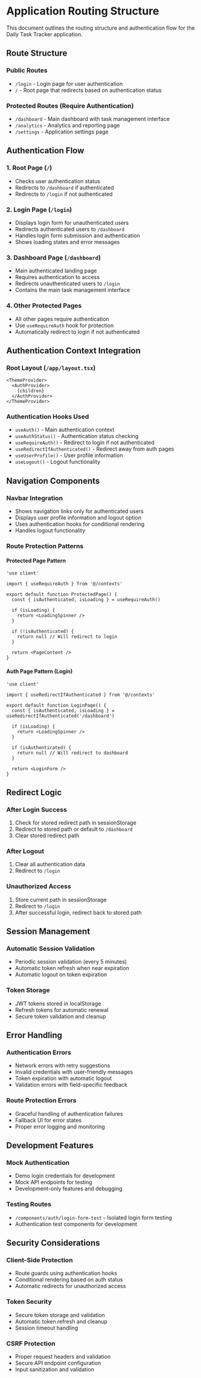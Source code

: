 # Application Routing Structure

This document outlines the routing structure and authentication flow for the Daily Task Tracker application.

## Route Structure

### Public Routes
- `/login` - Login page for user authentication
- `/` - Root page that redirects based on authentication status

### Protected Routes (Require Authentication)
- `/dashboard` - Main dashboard with task management interface
- `/analytics` - Analytics and reporting page
- `/settings` - Application settings page

## Authentication Flow

### 1. Root Page (`/`)
- Checks user authentication status
- Redirects to `/dashboard` if authenticated
- Redirects to `/login` if not authenticated

### 2. Login Page (`/login`)
- Displays login form for unauthenticated users
- Redirects authenticated users to `/dashboard`
- Handles login form submission and authentication
- Shows loading states and error messages

### 3. Dashboard Page (`/dashboard`)
- Main authenticated landing page
- Requires authentication to access
- Redirects unauthenticated users to `/login`
- Contains the main task management interface

### 4. Other Protected Pages
- All other pages require authentication
- Use `useRequireAuth` hook for protection
- Automatically redirect to login if not authenticated

## Authentication Context Integration

### Root Layout (`/app/layout.tsx`)
```tsx
<ThemeProvider>
  <AuthProvider>
    {children}
  </AuthProvider>
</ThemeProvider>
```

### Authentication Hooks Used
- `useAuth()` - Main authentication context
- `useAuthStatus()` - Authentication status checking
- `useRequireAuth()` - Redirect to login if not authenticated
- `useRedirectIfAuthenticated()` - Redirect away from auth pages
- `useUserProfile()` - User profile information
- `useLogout()` - Logout functionality

## Navigation Components

### Navbar Integration
- Shows navigation links only for authenticated users
- Displays user profile information and logout option
- Uses authentication hooks for conditional rendering
- Handles logout functionality

### Route Protection Patterns

#### Protected Page Pattern
```tsx
'use client'

import { useRequireAuth } from '@/contexts'

export default function ProtectedPage() {
  const { isAuthenticated, isLoading } = useRequireAuth()

  if (isLoading) {
    return <LoadingSpinner />
  }

  if (!isAuthenticated) {
    return null // Will redirect to login
  }

  return <PageContent />
}
```

#### Auth Page Pattern (Login)
```tsx
'use client'

import { useRedirectIfAuthenticated } from '@/contexts'

export default function LoginPage() {
  const { isAuthenticated, isLoading } = useRedirectIfAuthenticated('/dashboard')

  if (isLoading) {
    return <LoadingSpinner />
  }

  if (isAuthenticated) {
    return null // Will redirect to dashboard
  }

  return <LoginForm />
}
```

## Redirect Logic

### After Login Success
1. Check for stored redirect path in sessionStorage
2. Redirect to stored path or default to `/dashboard`
3. Clear stored redirect path

### After Logout
1. Clear all authentication data
2. Redirect to `/login`

### Unauthorized Access
1. Store current path in sessionStorage
2. Redirect to `/login`
3. After successful login, redirect back to stored path

## Session Management

### Automatic Session Validation
- Periodic session validation (every 5 minutes)
- Automatic token refresh when near expiration
- Automatic logout on token expiration

### Token Storage
- JWT tokens stored in localStorage
- Refresh tokens for automatic renewal
- Secure token validation and cleanup

## Error Handling

### Authentication Errors
- Network errors with retry suggestions
- Invalid credentials with user-friendly messages
- Token expiration with automatic logout
- Validation errors with field-specific feedback

### Route Protection Errors
- Graceful handling of authentication failures
- Fallback UI for error states
- Proper error logging and monitoring

## Development Features

### Mock Authentication
- Demo login credentials for development
- Mock API endpoints for testing
- Development-only features and debugging

### Testing Routes
- `/components/auth/login-form-test` - Isolated login form testing
- Authentication test components for development

## Security Considerations

### Client-Side Protection
- Route guards using authentication hooks
- Conditional rendering based on auth status
- Automatic redirects for unauthorized access

### Token Security
- Secure token storage and validation
- Automatic token refresh and cleanup
- Session timeout handling

### CSRF Protection
- Proper request headers and validation
- Secure API endpoint configuration
- Input sanitization and validation